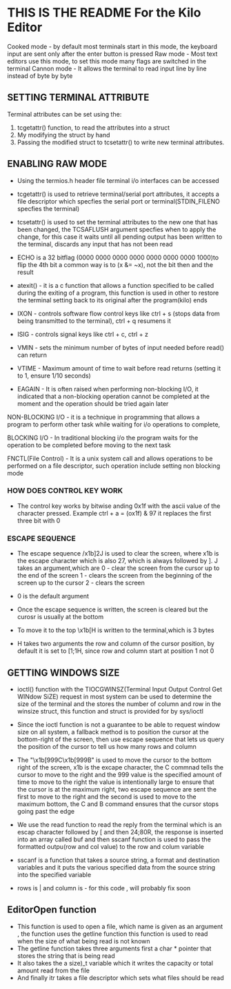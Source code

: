 # THIS IS THE README For the Kilo Editor

Cooked mode - by default most terminals start in this
mode, the keyboard input are sent only after the enter
button
is pressed
Raw mode - Most text editors use this mode, to set this
mode many flags are switched in the terminal
Cannon mode - It allows the terminal to read input line by line instead of byte by byte
## SETTING TERMINAL ATTRIBUTE
Terminal attributes can be set using the:
1. tcgetattr() function, to read the attributes into a struct
2. My modifying the struct by hand
3. Passing the modified struct to tcsetattr() to write new 
terminal attributes.

## ENABLING RAW MODE

- Using the termios.h header file terminal i/o interfaces can be
accessed

- tcgetattr() is used to retrieve terminal/serial port attributes, it accepts a file descriptor which specfies the serial port or terminal(STDIN_FILENO specfies the terminal)

- tcsetattr() is used to set the terminal attributes to the new one that has been changed, the TCSAFLUSH argument specfies when to apply the change, for this case it waits until all pending output has been written to the terminal, discards any input that has not been read

- ECHO is a 32 bitflag (0000 0000 0000 0000 0000 0000 0000 1000)to flip the 4th bit a common way is to (x &= ~x), not the bit then and the result

- atexit() - it is a c function that allows a function specified to be called during the exiting of a program, this function is used in other to restore the terminal setting back to its original after the program(kilo) ends

- IXON - controls software flow control keys like ctrl + s (stops data from being transmitted to the terminal), ctrl + q resumens it 
- ISIG - controls signal keys like ctrl + c, ctrl + z
- VMIN - sets the minimum number of bytes of input needed before read() can return
- VTIME - Maximum amount of time to wait before read returns (setting it to 1, ensure 1/10 seconds)
- EAGAIN - It is often raised when performing non-blocking I/O, it indicated that a  non-blocking operation cannot be completed at the moment and the operation should be tried again later

NON-BLOCKING I/O - it is a technique in programming that allows a program to perform other task while waiting for i/o operations to complete,

BLOCKING I/O - In traditional blocking i/o the program waits for the operation to be completed before moving to the next task

FNCTL(File Control) - It is a unix system call and allows operations to be performed on a file descriptor, such operation include setting non blocking mode

### HOW DOES CONTROL KEY WORK
- The control key works by bitwise anding 0x1f with the ascii value of the character pressed. Example ctrl + a = (ox1f) & 97 it replaces the first three bit with 0


### ESCAPE SEQUENCE 
- The escape sequence /x1b]2J is used to clear the screen, where x1b is the escape character which is also 27, which is always followed by ]. J takes an argument,which are
0 - clear the screen from the cursor up to the end of the screen
1 - clears the screen from the beginning of the screen up to the cursor
2 - clears the screen

- 0 is the default argument
- Once the escape sequence is written, the screen is cleared but the curosr is usually at the bottom
- To move it to the top \x1b[H is written to the terminal,which is 3 bytes
- H takes two arguments the row and column of the cursor position, by default it is set to <esc>[1;1H, since row and column start at position 1 not 0

## GETTING WINDOWS SIZE
- ioctl() function with the TIOCGWINSZ(Terminal Input Output Control Get WINdow SiZE) request in most system can be used to determine the size of the terminal
and the stores the number of column and row in the winsize struct, this function and struct is provided for by sys/ioctl
- Since the ioctl function is not a guarantee to be able to request window size on all system, a fallback method is to position the cursor at the bottom-right 
of the screen, then use escape sequence that lets us query the position of the cursor to tell us how many rows and column
- The "\x1b[999C\x1b[999B" is used to move the cursor to the bottom right of the screen, x1b is the excape character, the C commnad tells the cursor to move 
to the right and the 999 value is the specified amount of time to move to the right the value is intentionally large to ensure that the cursor is at the 
maximum right, two escape sequence are sent the first to move to the right and the second is used to move to the maximum bottom, the C and B command ensures
that the cursor stops going past the edge
- We use the read function to read the reply from the terminal which is an escap character followed by [ and then 24;80R, the response is inserted into an
array called buf and then sscanf function is used to pass the formatted outpu(row and col value) to the row and colum variable
- sscanf is a function that takes a source string, a format and destination variables and it puts the various specified data from the source string into the 
specified variable

- rows is | and column is - for this code , will probably fix soon

## EditorOpen function
- This function is used to open a file, which name is given as an argument , the function uses the getline function this function is used to read when the size of what being read is not known
- The getline function takes three arguments first a char * pointer that stores the string that is being read
- It also takes the a size)_t variable which it writes the capacity or total amount read from the file
- And finally itr takes a file descriptor which sets what files should be read
